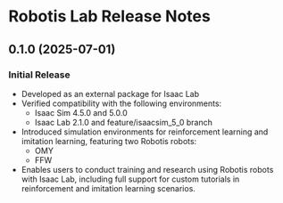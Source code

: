 # Robotis Lab Release Notes

0.1.0 (2025-07-01)
------------------
### Initial Release
* Developed as an external package for Isaac Lab
* Verified compatibility with the following environments:
    * Isaac Sim 4.5.0 and 5.0.0
    * Isaac Lab 2.1.0 and feature/isaacsim_5_0 branch
* Introduced simulation environments for reinforcement learning and imitation learning, featuring two Robotis robots:
    * OMY
    * FFW
* Enables users to conduct training and research using Robotis robots with Isaac Lab, including full support for custom tutorials in reinforcement and imitation learning scenarios.
